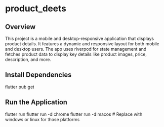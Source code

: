 # product_deets

## Overview

This project is a mobile and desktop-responsive application that displays product details. It features a dynamic and responsive layout for both mobile and desktop users. The app uses riverpod for state management and fetches product data to display key details like product images, price, description, and more.

## Install Dependencies

flutter pub get

## Run the Application

flutter run
flutter run -d chrome
flutter run -d macos # Replace with windows or linux for those platforms


